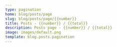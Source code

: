 ```yaml
---
type: pagination
home: blog/posts/page
slug: blog/posts/page/{{number}}
title: Posts - {{number}} / {{total}}
description: Posts page - {{number}} / {{total}}  
image: images/default.png
template: blog.posts.pagination
---
```

